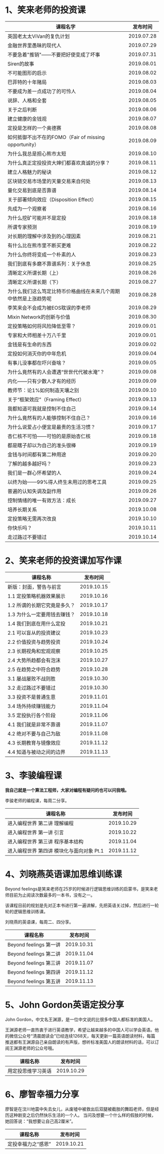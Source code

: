 # 1、笑来老师的投资课

| 课程名字                                                     | 发布时间   |
| ------------------------------------------------------------ | ---------- |
| 英国老太太ViVan的复仇计划                                    | 2019.07.28 |
| 金融世界里愚昧的现代人                                       | 2019.07.29 |
| 不要急着"推销"——不要把好使变成了坏事                         | 2019.07.31 |
| Siren的故事                                                  | 2019.08.01 |
| 不可能图形的启示                                             | 2019.08.02 |
| 巴菲特的十年赌局                                             | 2019.08.03 |
| 不要成为差一点成功了的可怜人                                 | 2019.08.04 |
| 说辞、人格和全套                                             | 2019.08.05 |
| 关于之后判断                                                 | 2019.08.06 |
| 建立健康的金钱观                                             | 2019.08.07 |
| 定投是怎样的一个奥德赛                                       | 2019.08.08 |
| 如何抵御不出不在的FOMO（Fair of missing opportunity）        | 2019.08.09 |
| 为什么我总是担心熊市太短                                     | 2019.08.10 |
| 为什么真正定投投资大婶们都喜欢真诚的分享？                   | 2019.08.11 |
| 建立人格魅力的秘诀                                           | 2019.08.12 |
| 区块链交易市场里的天量交易来自何处                           | 2019.08.13 |
| 量化交易到底是否靠谱                                         | 2019.08.14 |
| 关于部署倾向效应（Disposition Effect）                       | 2019.08.15 |
| 先成为一个观察者                                             | 2019.08.16 |
| 为什么挖矿可能并不是定投                                     | 2019.08.18 |
| 所谓专家预测                                                 | 2019.08.19 |
| 对长期的理解中涉及到的心理因素                               | 2019.08.21 |
| 有什么比在熊市里不断买更难                                   | 2019.08.22 |
| 为什么你终将变成一个朴素的人                                 | 2019.08.23 |
| 我们到底有多磨不靠谱系列：关于休息                           | 2019.08.25 |
| 清晰定义所谓长期（上）                                       | 2019.08.26 |
| 清晰定义所谓长期（下）                                       | 2019.08.27 |
| 为什么我们这么笃定比特币价格曲线在未来几个周期中依然是上涨趋势呢 | 2019.08.28 |
| 李笑来会不会成为被EOS耽误的李老师                            | 2019.08.29 |
| Mixin Network的创新与价值                                    | 2019.08.30 |
| 定投策略如何将风险降低至零？                                 | 2019.09.01 |
| 专家和大师相差十万八千里                                     | 2019.09.01 |
| 金钱是有生命的东西                                           | 2019.09.02 |
| 定投如何消灭你的中年危机                                     | 2019.09.04 |
| 有事儿没事都在吓兴奋啥？                                     | 2019.09.05 |
| 为什么竟然有的人会遭遇“世世代代被水淹”？                     | 2019.09.08 |
| 内化——只有少数人才有的经历                                   | 2019.09.09 |
| 教师节：论1%如何制造天壤之别                                 | 2019.09.10 |
| 关于“框架效应”（Framing Effect）                             | 2019.09.13 |
| 我都知道可我就是控制不住自己                                 | 2019.09.14 |
| 为什么竟然有的人能够控制不住自己？                           | 2019.09.16 |
| 为什么说爱占小便宜是最贵的生活习惯？                         | 2019.09.17 |
| 杏仁核不可怕——可怕的是原始杏仁核                             | 2019.09.18 |
| 都是瞎子却以为自己的准头很棒                                 | 2019.09.19 |
| 金钱与时间都有第二种用途                                     | 2019.09.20 |
| 了解的越多越好吗？                                           | 2019.09.23 |
| 我们是一群心怀希望的人                                       | 2019.09.24 |
| 以终为始——99%得人终生未用过的思考工具                        | 2019.09.25 |
| 普遍的认知失调及副作用                                       | 2019.09.26 |
| 控制情绪的唯一有效方法：成长                                 | 2019.09.27 |
| 培养长期关系                                                 | 2019.10.08 |
| 定投策略无需再次改良                                         | 2019.10.10 |
| 你快乐吗？                                                   | 2019.10.11 |
| 走过路过不要错过                                             | 2019.10.14 |



# 2、笑来老师的投资课加写作课

| 课程名称 | 发布时间 |
| -------- | -------- |
|新版：封面，警告与前言| 2019.10.15         |
|1.1 定投策略机器效果展示|2019.10.16|
|1.2 所谓的长期它究竟是多久？|2019.10.17|
|1.3 为什么一定要用钱去赚钱？|2019.10.18|
|1.4 我们到底在用什么定投|2019.10.21|
|2.1 可以盲从的投资建议|2019.10.23|
|2.2 价值投资与趋势投资|2019.10.24|
|2.3 长期视角和宏观观察|2019.10.25|
|2.4 大势所趋都会有泡沫|2019.10.27|
|2.5 在趋势之中符合趋势|2019.10.28|
|3.1 屡战屡败不战则胜|2019.10.30|
|3.2 走过路过不要错过| 2019.10.30|
|3.3 投资不是普通生意| 2019.11.01|
|3.4 场外持续赚钱能力|2019.11.04|
|3.5 定投执行各个阶段| 2019.11.06|
|4.1 我们就是非常不靠谱|2019.11.07|
|4.2 绝对不要与自己为敌|2019.11.08|
|4.3 长期教育与镜像效应|2019.11.12|
|4.4 知道与被动之间的边界|2019.11.13|



# 3、李骏编程课
**我自己就是一个算法工程师，大家对编程有疑问的也可以问我哦。**

李骏老师的编程课，每周二分享。

| 课程名称 | 发布时间 |
| -------- | -------- |
|进入编程世界 第二讲 理解编程|2019.10.29|
| 进入编程世界 第一讲 引言 | 2019.10.22 |
| 进入编程世界 第三讲 程序基本结构|2019.11.04            |
|进入编程世界 第四讲 模块化与面向对象 Pt.1|2019.11.12|



# 4、刘晓燕英语课加思维训练课

Beyond feelings是笑来老师在25岁的时候进行逻辑思维训练的启蒙书，是笑来老师目前为止阅读次数最多的一本书，没有之一。

该课程目前的规划是先对正本书进行第一遍讲解，先把英语关过掉，然后进行一轮轮的逻辑思维训练课。

刘晓燕的英语课，每周二、四分享。

|课程名称|发布时间|
|--------|--------|
|Beyond feelings 第一讲|2019.10.31|
|Beyond feelings 第二讲|2019.11.04|
|Beyond feelings 第三讲|2019.11.07|
|Beyond feelings 第四讲|2019.11.12|
|Beyond feelings 第五讲|2019.11.13|



# 5、John Gordon英语定投分享

John Gordon，中文名王渊源，是一位中文说的比很多中国人都标准的美国人。

王渊源老师一直热衷于进行英语教学，希望让越来越多的中国人可以学会英语。他的微信公众号“清晨朗读会”已经连续1268天，每天更新一篇英语朗读材料，每篇推送都有王渊源自己亲自朗读的有声版，想听标准美国人的朗读材料的话，可以订阅王渊源老师的公众号哦。

| 课程名称 | 发布时间 |
| - | - |
|用定投思维学习英语|2019.10.29|



# 6、廖智幸福力分享

廖智是在汶川地震中失去女儿，从废墟中被救出后双腿被截肢的舞蹈老师，但是经历这种剧变之后仍然快乐生活的一个人。 当问及想要一个什么样的假肢的时候，她回答说：“我想要让自己高2厘米”。

| 课程名称 | 发布时间 |
| -------- | -------- |
|定投幸福力之“感恩”|2019.10.21|


